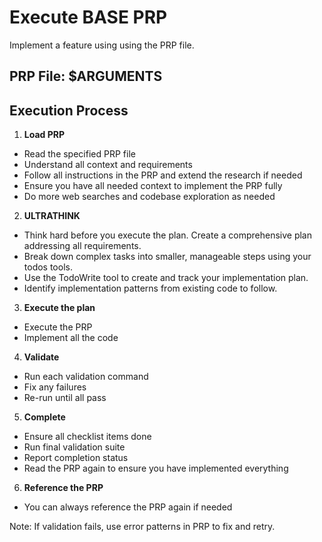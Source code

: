 # Execute BASE PRP

Implement a feature using using the PRP file.

## PRP File: $ARGUMENTS

## Execution Process

1. **Load PRP**
  - Read the specified PRP file
  - Understand all context and requirements
  - Follow all instructions in the PRP and extend the research if needed
  - Ensure you have all needed context to implement the PRP fully
  - Do more web searches and codebase exploration as needed

2. **ULTRATHINK**
  - Think hard before you execute the plan. Create a comprehensive plan addressing all requirements.
  - Break down complex tasks into smaller, manageable steps using your todos tools.
  - Use the TodoWrite tool to create and track your implementation plan.
  - Identify implementation patterns from existing code to follow.

3. **Execute the plan**
  - Execute the PRP
  - Implement all the code

4. **Validate**
  - Run each validation command
  - Fix any failures
  - Re-run until all pass

5. **Complete**
  - Ensure all checklist items done
  - Run final validation suite
  - Report completion status
  - Read the PRP again to ensure you have implemented everything

6. **Reference the PRP**
  - You can always reference the PRP again if needed

Note: If validation fails, use error patterns in PRP to fix and retry.
